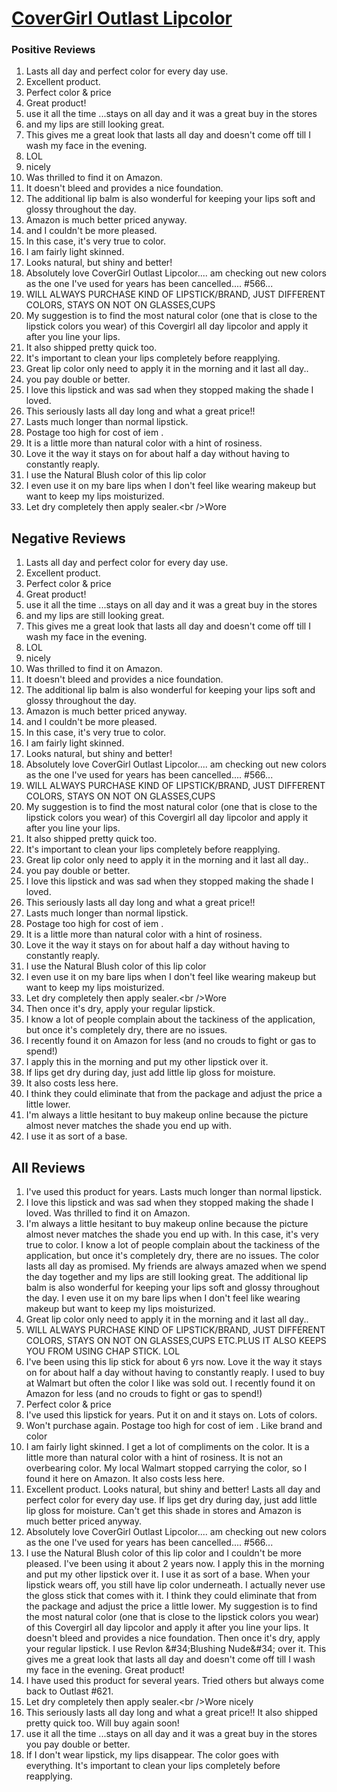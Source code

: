 # [CoverGirl Outlast Lipcolor](https://products.checkmycream.com/products/CoverGirl-Outlast-Lipcolor.html)

### Positive Reviews

<ol>
      <li>Lasts all day and perfect color for every day use.  </li>
      <li>Excellent product.  </li>
      <li>Perfect color &amp; price</li>
      <li>Great product!</li>
      <li>use it all the time ...stays on all day and it was a great buy in the stores</li>
      <li>and my lips are still looking great.</li>
      <li>This gives me a great look that lasts all day and doesn&#x27;t come off till I wash my face in the evening.  </li>
      <li>LOL</li>
      <li>nicely</li>
      <li>Was thrilled to find it on Amazon.</li>
      <li>It doesn&#x27;t bleed and provides a nice foundation.  </li>
      <li>The additional lip balm is also wonderful for keeping your lips soft and glossy throughout the day.</li>
      <li>Amazon is much better priced anyway.</li>
      <li>and I couldn&#x27;t be more pleased.  </li>
      <li>In this case, it&#x27;s very true to color.</li>
      <li>I am fairly light skinned.  </li>
      <li>Looks natural, but shiny and better!  </li>
      <li>Absolutely love CoverGirl Outlast Lipcolor....  am checking out new colors as the one I&#x27;ve used for years has been cancelled....  #566...</li>
      <li>WILL ALWAYS PURCHASE KIND OF LIPSTICK/BRAND, JUST DIFFERENT COLORS, STAYS ON  NOT ON GLASSES,CUPS</li>
      <li>My suggestion is to find the most natural color (one that is close to the lipstick colors you wear) of this Covergirl all day lipcolor and apply it after you line your lips.  </li>
      <li>It also shipped pretty quick too.</li>
      <li>It&#x27;s important to clean your lips completely before reapplying.</li>
      <li>Great lip color only need to apply it in the morning and it last all day..</li>
      <li>you pay double or better.</li>
      <li>I love this lipstick and was sad when they stopped making the shade I loved.</li>
      <li>This seriously lasts all day long and what a great price!!</li>
      <li>Lasts much longer than normal lipstick.</li>
      <li>Postage too high for cost of iem .</li>
      <li>It is a little more than natural color with a hint of rosiness.  </li>
      <li>Love it the way it stays on for about half a day without having to constantly reaply.  </li>
      <li>I use the Natural Blush color of this lip color</li>
      <li>I even use it on my bare lips when I don&#x27;t feel like wearing makeup but want to keep my lips moisturized.</li>
      <li>Let dry completely then apply sealer.&lt;br /&gt;Wore</li>
</ol>


<h2>Negative Reviews</h2>
<ol>
<li> Lasts all day and perfect color for every day use.  </li>
<li> Excellent product.  </li>
<li> Perfect color &amp; price</li>
<li> Great product!</li>
<li> use it all the time ...stays on all day and it was a great buy in the stores</li>
<li> and my lips are still looking great.</li>
<li> This gives me a great look that lasts all day and doesn&#x27;t come off till I wash my face in the evening.  </li>
<li> LOL</li>
<li> nicely</li>
<li> Was thrilled to find it on Amazon.</li>
<li> It doesn&#x27;t bleed and provides a nice foundation.  </li>
<li> The additional lip balm is also wonderful for keeping your lips soft and glossy throughout the day.</li>
<li> Amazon is much better priced anyway.</li>
<li> and I couldn&#x27;t be more pleased.  </li>
<li> In this case, it&#x27;s very true to color.</li>
<li> I am fairly light skinned.  </li>
<li> Looks natural, but shiny and better!  </li>
<li> Absolutely love CoverGirl Outlast Lipcolor....  am checking out new colors as the one I&#x27;ve used for years has been cancelled....  #566...</li>
<li> WILL ALWAYS PURCHASE KIND OF LIPSTICK/BRAND, JUST DIFFERENT COLORS, STAYS ON  NOT ON GLASSES,CUPS</li>
<li> My suggestion is to find the most natural color (one that is close to the lipstick colors you wear) of this Covergirl all day lipcolor and apply it after you line your lips.  </li>
<li> It also shipped pretty quick too.</li>
<li> It&#x27;s important to clean your lips completely before reapplying.</li>
<li> Great lip color only need to apply it in the morning and it last all day..</li>
<li> you pay double or better.</li>
<li> I love this lipstick and was sad when they stopped making the shade I loved.</li>
<li> This seriously lasts all day long and what a great price!!</li>
<li> Lasts much longer than normal lipstick.</li>
<li> Postage too high for cost of iem .</li>
<li> It is a little more than natural color with a hint of rosiness.  </li>
<li> Love it the way it stays on for about half a day without having to constantly reaply.  </li>
<li> I use the Natural Blush color of this lip color</li>
<li> I even use it on my bare lips when I don&#x27;t feel like wearing makeup but want to keep my lips moisturized.</li>
<li> Let dry completely then apply sealer.&lt;br /&gt;Wore</li>
<li> Then once it&#x27;s dry, apply your regular lipstick.  </li>
<li> I know a lot of people complain about the tackiness of the application, but once it&#x27;s completely dry, there are no issues.</li>
<li> I recently found it on Amazon for less (and no crouds to fight or gas to spend!)</li>
<li> I apply this in the morning and put my other lipstick over it.  </li>
<li> If lips get dry during day, just add little lip gloss for moisture.  </li>
<li> It also costs less here.</li>
<li> I think they could eliminate that from the package and adjust the price a little lower.  </li>
<li> I&#x27;m always a little hesitant to buy makeup online because the picture almost never matches the shade you end up with.</li>
<li> I use it as sort of a base.  </li>
</ol>

<h2>All Reviews</h2>

<ol>
    <li> I&#x27;ve used this product for years.  Lasts much longer than normal lipstick.</li>
    <li> I love this lipstick and was sad when they stopped making the shade I loved. Was thrilled to find it on Amazon.</li>
    <li> I&#x27;m always a little hesitant to buy makeup online because the picture almost never matches the shade you end up with. In this case, it&#x27;s very true to color. I know a lot of people complain about the tackiness of the application, but once it&#x27;s completely dry, there are no issues. The color lasts all day as promised. My friends are always amazed when we spend the day together and my lips are still looking great. The additional lip balm is also wonderful for keeping your lips soft and glossy throughout the day. I even use it on my bare lips when I don&#x27;t feel like wearing makeup but want to keep my lips moisturized.</li>
    <li> Great lip color only need to apply it in the morning and it last all day..</li>
    <li> WILL ALWAYS PURCHASE KIND OF LIPSTICK/BRAND, JUST DIFFERENT COLORS, STAYS ON  NOT ON GLASSES,CUPS ETC.PLUS IT ALSO KEEPS YOU FROM USING CHAP STICK. LOL</li>
    <li> I&#x27;ve been using this lip stick for about 6 yrs now.  Love it the way it stays on for about half a day without having to constantly reaply.  I used to buy at Walmart but often the color I like was sold out.  I recently found it on Amazon for less (and no crouds to fight or gas to spend!)</li>
    <li> Perfect color &amp; price</li>
    <li> I&#x27;ve used this lipstick for years.  Put it on and it stays on.  Lots of colors.</li>
    <li> Won&#x27;t purchase again. Postage too high for cost of iem . Like brand and color</li>
    <li> I am fairly light skinned.  I get a lot of compliments on the color.  It is a little more than natural color with a hint of rosiness.  It is not an overbearing color.  My local Walmart stopped carrying the color, so I found it here on Amazon.  It also costs less here.</li>
    <li> Excellent product.  Looks natural, but shiny and better!  Lasts all day and perfect color for every day use.  If lips get dry during day, just add little lip gloss for moisture.  Can&#x27;t get this shade in stores and Amazon is much better priced anyway.</li>
    <li> Absolutely love CoverGirl Outlast Lipcolor....  am checking out new colors as the one I&#x27;ve used for years has been cancelled....  #566...</li>
    <li> I use the Natural Blush color of this lip color and I couldn&#x27;t be more pleased.  I&#x27;ve been using it about 2 years now.  I apply this in the morning and put my other lipstick over it.  I use it as sort of a base.  When your lipstick wears off, you still have lip color underneath.  I actually never use the gloss stick that comes with it.  I think they could eliminate that from the package and adjust the price a little lower.  My suggestion is to find the most natural color (one that is close to the lipstick colors you wear) of this Covergirl all day lipcolor and apply it after you line your lips.  It doesn&#x27;t bleed and provides a nice foundation.  Then once it&#x27;s dry, apply your regular lipstick.  I use Revlon &amp;#34;Blushing Nude&amp;#34; over it.  This gives me a great look that lasts all day and doesn&#x27;t come off till I wash my face in the evening.  Great product!</li>
    <li> I have used this product for several years.  Tried others but always come back to Outlast #621.</li>
    <li> Let dry completely then apply sealer.&lt;br /&gt;Wore nicely</li>
    <li> This seriously lasts all day long and what a great price!! It also shipped pretty quick too. Will buy again soon!</li>
    <li> use it all the time ...stays on all day and it was a great buy in the stores you pay double or better.</li>
    <li> If I don&#x27;t wear lipstick, my lips disappear.  The color goes with everything.  It&#x27;s important to clean your lips completely before reapplying.</li>
</ol>




